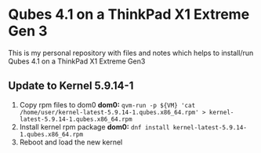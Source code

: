 # Qubes 4.1 on a ThinkPad X1 Extreme Gen 3

This is my personal repository with files and notes
which helps to install/run Qubes 4.1 on a ThinkPad X1
Extreme Gen3

## Update to Kernel 5.9.14-1

1. Copy rpm files to dom0
	**dom0:** ``qvm-run -p ${VM} 'cat /home/user/kernel-latest-5.9.14-1.qubes.x86_64.rpm' > kernel-latest-5.9.14-1.qubes.x86_64.rpm``
2. Install kernel rpm package
	**dom0:** ``dnf install kernel-latest-5.9.14-1.qubes.x86_64.rpm``
3. Reboot and load the new kernel


